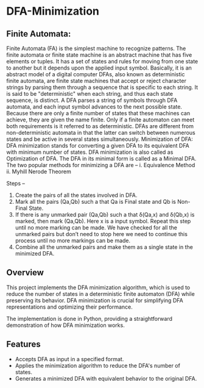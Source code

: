 # DFA-Minimization
## Finite Automata:
Finite Automata (FA) is the simplest machine to recognize patterns. The finite automata or finite 
state machine is an abstract machine that has five elements or tuples. It has a set of states and rules 
for moving from one state to another but it depends upon the applied input symbol. Basically, it is 
an abstract model of a digital computer 
DFAs, also known as deterministic finite automata, are finite state machines that accept or reject 
character strings by parsing them through a sequence that is specific to each string. It is said to be 
"deterministic" when each string, and thus each state sequence, is distinct. A DFA parses a string 
of symbols through DFA automata, and each input symbol advances to the next possible state.
Because there are only a finite number of states that these machines can achieve, they are given the 
name finite. Only if a finite automaton can meet both requirements is it referred to as deterministic. 
DFAs are different from non-deterministic automata in that the latter can switch between numerous 
states and be active in several states simultaneously.
Minimization of DFA: 
DFA minimization stands for converting a given DFA to its equivalent DFA with minimum 
number of states. DFA minimization is also called as Optimization of DFA.
The DFA in its minimal form is called as a Minimal DFA.
The two popular methods for minimizing a DFA are –
i. Equivalence Method
ii. Myhill Nerode Theorem

Steps –
1. Create the pairs of all the states involved in DFA.
2. Mark all the pairs (Qa,Qb) such a that Qa is Final state and Qb is Non-Final State.
3. If there is any unmarked pair (Qa,Qb) such a that δ(Qa,x) and δ(Qb,x) is marked, then mark 
(Qa,Qb). 
Here x is a input symbol. Repeat this step until no more marking can be made.
We have checked for all the unmarked pairs but don’t need to stop here we need to continue this 
process until no more markings can be made.
4. Combine all the unmarked pairs and make them as a single state in the minimized DFA.



## Overview
This project implements the DFA minimization algorithm, which is used to reduce the number of states in a deterministic finite automaton (DFA) while preserving its behavior. DFA minimization is crucial for simplifying DFA representations and optimizing their performance.

The implementation is done in Python, providing a straightforward demonstration of how DFA minimization works.

## Features
- Accepts DFA as input in a specified format.
- Applies the minimization algorithm to reduce the DFA's number of states.
- Generates a minimized DFA with equivalent behavior to the original DFA.




